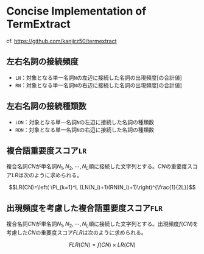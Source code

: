 # Concise Implementation of TermExtract

cf. https://github.com/kanjirz50/termextract

## 左右名詞の接続頻度

- `LN`：対象となる単一名詞`N`の左辺に接続した名詞の出現頻度[の合計値]
- `RN`：対象となる単一名詞`N`の右辺に接続した名詞の出現頻度[の合計値]

## 左右名詞の接続種類数
- `LDN`：対象となる単一名詞`N`の左辺に接続した名詞の種類数
- `RDN`：対象となる単一名詞`N`の右辺に接続した名詞の種類数

## 複合語重要度スコア`LR`
複合名詞$`CN`$が単名詞$`N_1, N_2,\cdots, N_L`$順に接続した文字列とする。$`CN`$の重要度スコア$`LR`$は次のように求められる。
```math
LR(CN)=\left( \Pi_{k=1}^L (LN(N_i)+1)(RN(N_i)+1)\right)^{\frac{1}{2L}}
```
## 出現頻度を考慮した複合語重要度スコア`FLR`
複合名詞$`CN`$が単名詞$`N_1, N_2,\cdots, N_L`$順に接続した文字列とする。出現頻度$`f(CN)`$を考慮した$`CN`$の重要度スコア$`FLR`$は次のように求められる。
```math
FLR(CN)=f(CN) \times LR(CN)
```